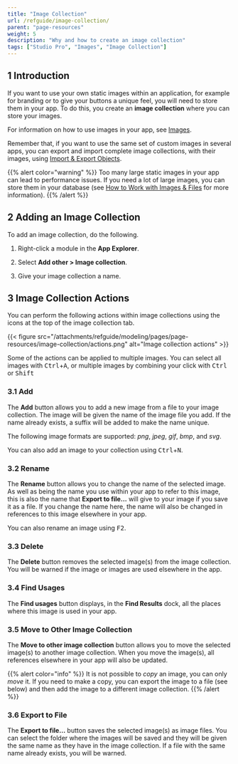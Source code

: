 ```yaml
---
title: "Image Collection"
url: /refguide/image-collection/
parent: "page-resources"
weight: 5
description: "Why and how to create an image collection"
tags: ["Studio Pro", "Images", "Image Collection"]
---
```


## 1 Introduction

If you want to use your own static images within an application, for example for branding or to give your buttons a unique feel, you will need to store them in your app. To do this, you create an **image collection** where you can store your images.

For information on how to use images in your app, see [Images](/refguide/images/).

Remember that, if you want to use the same set of custom images in several apps, you can export and import complete image collections, with their images, using [Import & Export Objects](/howto/integration/importing-and-exporting-objects/).

{{% alert color="warning" %}}
Too many large static images in your app can lead to performance issues. If you need a lot of large images, you can store them in your database (see [How to Work with Images & Files](/howto/data-models/working-with-images-and-files/) for more information).
{{% /alert %}}

## 2 Adding an Image Collection

To add an image collection, do the following.

1. Right-click a module in the **App Explorer**.
2. Select **Add other > Image collection**.

3. Give your image collection a name.

## 3 Image Collection Actions

You can perform the following actions within image collections using the icons at the top of the image collection tab.

{{< figure src="/attachments/refguide/modeling/pages/page-resources/image-collection/actions.png" alt="Image collection actions" >}}

Some of the actions can be applied to multiple images. You can select all images with <kbd>Ctrl</kbd>+<kbd>A</kbd>, or multiple images by combining your click with <kbd>Ctrl</kbd> or <kbd>Shift</kbd>

### 3.1 Add

The **Add** button allows you to add a new image from a file to your image collection. The image will be given the name of the image file you add. If the name already exists, a suffix will be added to make the name unique.

The following image formats are supported: *png*, *jpeg*, *gif*, *bmp*, and *svg*.

You can also add an image to your collection using <kbd>Ctrl</kbd>+<kbd>N</kbd>.

### 3.2 Rename

The **Rename** button allows you to change the name of the selected image. As well as being the name you use within your app to refer to this image, this is also the name that **Export to file…** will give to your image if you save it as a file. If you change the name here, the name will also be changed in references to this image elsewhere in your app.

You can also rename an image using <kbd>F2</kbd>.

### 3.3 Delete

The **Delete** button removes the selected image(s) from the image collection. You will be warned if the image or images are used elsewhere in the app.

### 3.4 Find Usages

The **Find usages** button displays, in the **Find Results** dock, all the places where this image is used in your app.

### 3.5 Move to Other Image Collection

The **Move to other image collection** button allows you to move the selected image(s) to another image collection. When you move the image(s), all references elsewhere in your app will also be updated.

{{% alert color="info" %}}
It is not possible to *copy* an image, you can only *move* it. If you need to make a copy, you can export the image to a file (see below) and then add the image to a different image collection.
{{% /alert %}}

### 3.6 Export to File

The **Export to file…** button saves the selected image(s) as image files. You can select the folder where the images will be saved and they will be given the same name as they have in the image collection. If a file with the same name already exists, you will be warned.

